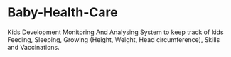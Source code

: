 # Baby-Health-Care
Kids Development Monitoring And Analysing System to keep track of kids Feeding, Sleeping, Growing (Height, Weight, Head circumference), Skills and Vaccinations.
